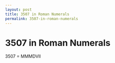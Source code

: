 ```yaml
---
layout: post
title: 3507 in Roman Numerals
permalink: 3507-in-roman-numerals
---
```


# 3507 in Roman Numerals

3507 = MMMDVII
